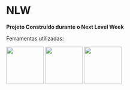<h1>NLW</h1>

<strong>Projeto Construído durante o Next Level Week</strong>

Ferramentas utilizadas:<br>

  <img src="https://walde.co/wp-content/uploads/2016/09/nodejs_logo.png" width="100">
  <img src="https://cdn.auth0.com/blog/react-js/react.png" width="100">
<img src="https://camo.githubusercontent.com/11b11bc3628ab30251a97b5410a408e42f67aae1/68747470733a2f2f696d616765732e6374666173736574732e6e65742f616436326161646b66346a612f357479356330763864694d615343714f32716f6d43652f31363464613635306534666562643262393062636633373434613037653634322f72656163742d6e61746976652d6c6f676f2e706e67" width="100">
